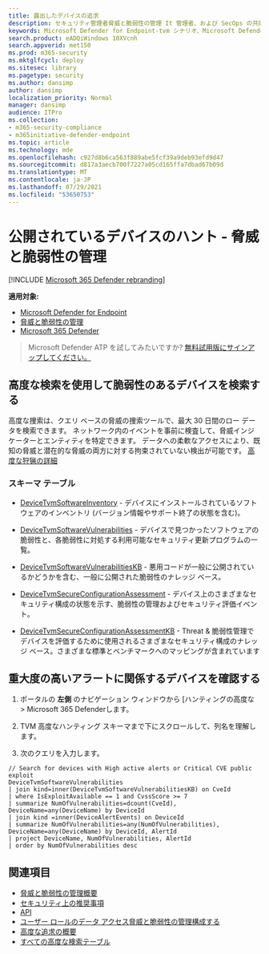 ```yaml
---
title: 露出したデバイスの追求
description: セキュリティ管理者脅威と脆弱性の管理 It 管理者、および SecOps の共同作業を支援する方法について学習します。
keywords: Microsoft Defender for Endpoint-tvm シナリオ、Microsoft Defender for Endpoint、tvm、tvm シナリオ、脅威& の脆弱性の暴露を減らし、脅威と脆弱性を軽減し、セキュリティ構成を改善し、デバイスの Microsoft Secure Score を増やし、デバイスの脅威 & の脆弱性を高める Microsoft Secure Score、Microsoft Secure Score for Devices、露出スコア、セキュリティコントロール
search.product: eADQiWindows 10XVcnh
search.appverid: met150
ms.prod: m365-security
ms.mktglfcycl: deploy
ms.sitesec: library
ms.pagetype: security
ms.author: dansimp
author: dansimp
localization_priority: Normal
manager: dansimp
audience: ITPro
ms.collection:
- m365-security-compliance
- m365initiative-defender-endpoint
ms.topic: article
ms.technology: mde
ms.openlocfilehash: c927d8b6ca563f889abe5fcf39a9deb93efd9d47
ms.sourcegitcommit: d817a3aecb700f7227a05cd165ffa7dbad67b09d
ms.translationtype: MT
ms.contentlocale: ja-JP
ms.lasthandoff: 07/29/2021
ms.locfileid: "53650753"
---
```

# <a name="hunt-for-exposed-devices---threat-and-vulnerability-management"></a>公開されているデバイスのハント - 脅威と脆弱性の管理

[!INCLUDE [Microsoft 365 Defender rebranding](../../includes/microsoft-defender.md)]

**適用対象:**

- [Microsoft Defender for Endpoint](https://go.microsoft.com/fwlink/?linkid=2154037)
- [脅威と脆弱性の管理](next-gen-threat-and-vuln-mgt.md)
- [Microsoft 365 Defender](https://go.microsoft.com/fwlink/?linkid=2118804)

> Microsoft Defender ATP を試してみたいですか? [無料試用版にサインアップしてください。](https://signup.microsoft.com/create-account/signup?products=7f379fee-c4f9-4278-b0a1-e4c8c2fcdf7e&ru=https://aka.ms/MDEp2OpenTrial?ocid=docs-wdatp-portaloverview-abovefoldlink)

## <a name="use-advanced-hunting-to-find-devices-with-vulnerabilities"></a>高度な検索を使用して脆弱性のあるデバイスを検索する

高度な捜索は、クエリ ベースの脅威の捜索ツールで、最大 30 日間のロー データを検索できます。 ネットワーク内のイベントを事前に検査して、脅威インジケーターとエンティティを特定できます。 データへの柔軟なアクセスにより、既知の脅威と潜在的な脅威の両方に対する拘束されていない検出が可能です。 [高度な狩猟の詳細](advanced-hunting-overview.md)

### <a name="schema-tables"></a>スキーマ テーブル

- [DeviceTvmSoftwareInventory](advanced-hunting-devicetvmsoftwareinventory-table.md) - デバイスにインストールされているソフトウェアのインベントリ (バージョン情報やサポート終了の状態を含む)。

- [DeviceTvmSoftwareVulnerabilities](advanced-hunting-devicetvmsoftwarevulnerabilities-table.md) - デバイスで見つかったソフトウェアの脆弱性と、各脆弱性に対処する利用可能なセキュリティ更新プログラムの一覧。

- [DeviceTvmSoftwareVulnerabilitiesKB](advanced-hunting-devicetvmsoftwarevulnerabilitieskb-table.md) - 悪用コードが一般に公開されているかどうかを含む、一般に公開された脆弱性のナレッジ ベース。

- [DeviceTvmSecureConfigurationAssessment](advanced-hunting-devicetvmsecureconfigurationassessment-table.md) - デバイス上のさまざまなセキュリティ構成の状態を示す、脆弱性の管理およびセキュリティ評価イベント。

- [DeviceTvmSecureConfigurationAssessmentKB](advanced-hunting-devicetvmsecureconfigurationassessmentkb-table.md) - Threat & 脆弱性管理でデバイスを評価するために使用されるさまざまなセキュリティ構成のナレッジ ベース。さまざまな標準とベンチマークへのマッピングが含まれています

## <a name="check-which-devices-are-involved-in-high-severity-alerts"></a>重大度の高いアラートに関係するデバイスを確認する

1. ポータルの **左側** のナビゲーション ウィンドウから [ハンティングの高度な  >  Microsoft 365 Defenderします。

2. TVM 高度なハンティング スキーマまで下にスクロールして、列名を理解します。

3. 次のクエリを入力します。

```kusto
// Search for devices with High active alerts or Critical CVE public exploit
DeviceTvmSoftwareVulnerabilities
| join kind=inner(DeviceTvmSoftwareVulnerabilitiesKB) on CveId
| where IsExploitAvailable == 1 and CvssScore >= 7
| summarize NumOfVulnerabilities=dcount(CveId),
DeviceName=any(DeviceName) by DeviceId
| join kind =inner(DeviceAlertEvents) on DeviceId  
| summarize NumOfVulnerabilities=any(NumOfVulnerabilities),
DeviceName=any(DeviceName) by DeviceId, AlertId
| project DeviceName, NumOfVulnerabilities, AlertId  
| order by NumOfVulnerabilities desc
```

## <a name="related-topics"></a>関連項目

- [脅威と脆弱性の管理概要](next-gen-threat-and-vuln-mgt.md)
- [セキュリティ上の推奨事項](tvm-security-recommendation.md)
- [API](next-gen-threat-and-vuln-mgt.md#apis)
- [ユーザー ロールのデータ アクセス脅威と脆弱性の管理構成する](user-roles.md#create-roles-and-assign-the-role-to-an-azure-active-directory-group)
- [高度な追求の概要](/windows/security/threat-protection/microsoft-defender-atp/advanced-hunting-overview)
- [すべての高度な検索テーブル](/windows/security/threat-protection/microsoft-defender-atp/advanced-hunting-schema-reference.md)
